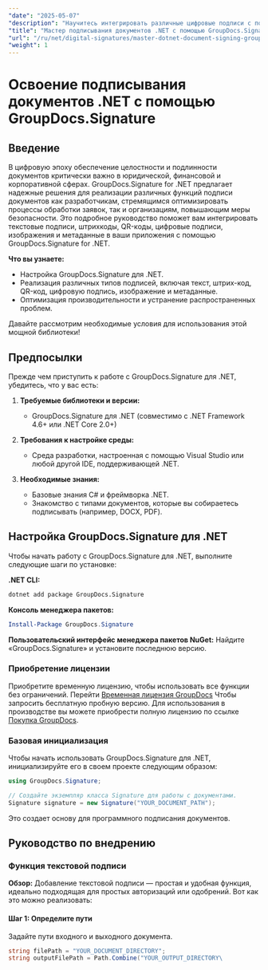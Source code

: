```yaml
---
"date": "2025-05-07"
"description": "Научитесь интегрировать различные цифровые подписи с помощью GroupDocs.Signature для .NET. Повысьте безопасность документов и оптимизируйте процессы."
"title": "Мастер подписывания документов .NET с помощью GroupDocs.Signature для безопасных цифровых подписей"
"url": "/ru/net/digital-signatures/master-dotnet-document-signing-groupdocs-signature/"
"weight": 1
---
```


# Освоение подписывания документов .NET с помощью GroupDocs.Signature

## Введение

В цифровую эпоху обеспечение целостности и подлинности документов критически важно в юридической, финансовой и корпоративной сферах. GroupDocs.Signature for .NET предлагает надежные решения для реализации различных функций подписи документов как разработчикам, стремящимся оптимизировать процессы обработки заявок, так и организациям, повышающим меры безопасности. Это подробное руководство поможет вам интегрировать текстовые подписи, штрихкоды, QR-коды, цифровые подписи, изображения и метаданные в ваши приложения с помощью GroupDocs.Signature for .NET.

**Что вы узнаете:**
- Настройка GroupDocs.Signature для .NET.
- Реализация различных типов подписей, включая текст, штрих-код, QR-код, цифровую подпись, изображение и метаданные.
- Оптимизация производительности и устранение распространенных проблем.

Давайте рассмотрим необходимые условия для использования этой мощной библиотеки!

## Предпосылки

Прежде чем приступить к работе с GroupDocs.Signature для .NET, убедитесь, что у вас есть:

1. **Требуемые библиотеки и версии:**
   - GroupDocs.Signature для .NET (совместимо с .NET Framework 4.6+ или .NET Core 2.0+)

2. **Требования к настройке среды:**
   - Среда разработки, настроенная с помощью Visual Studio или любой другой IDE, поддерживающей .NET.

3. **Необходимые знания:**
   - Базовые знания C# и фреймворка .NET.
   - Знакомство с типами документов, которые вы собираетесь подписывать (например, DOCX, PDF).

## Настройка GroupDocs.Signature для .NET

Чтобы начать работу с GroupDocs.Signature для .NET, выполните следующие шаги по установке:

**.NET CLI:**
```bash
dotnet add package GroupDocs.Signature
```

**Консоль менеджера пакетов:**
```powershell
Install-Package GroupDocs.Signature
```

**Пользовательский интерфейс менеджера пакетов NuGet:**
Найдите «GroupDocs.Signature» и установите последнюю версию.

### Приобретение лицензии

Приобретите временную лицензию, чтобы использовать все функции без ограничений. Перейти [Временная лицензия GroupDocs](https://purchase.groupdocs.com/temporary-license/) Чтобы запросить бесплатную пробную версию. Для использования в производстве вы можете приобрести полную лицензию по ссылке [Покупка GroupDocs](https://purchase.groupdocs.com/buy).

### Базовая инициализация

Чтобы начать использовать GroupDocs.Signature для .NET, инициализируйте его в своем проекте следующим образом:

```csharp
using GroupDocs.Signature;

// Создайте экземпляр класса Signature для работы с документами.
Signature signature = new Signature("YOUR_DOCUMENT_PATH");
```

Это создает основу для программного подписания документов.

## Руководство по внедрению

### Функция текстовой подписи

**Обзор:**
Добавление текстовой подписи — простая и удобная функция, идеально подходящая для простых авторизаций или одобрений. Вот как это можно реализовать:

#### Шаг 1: Определите пути
Задайте пути входного и выходного документа.

```csharp
string filePath = "YOUR_DOCUMENT_DIRECTORY";
string outputFilePath = Path.Combine("YOUR_OUTPUT_DIRECTORY\